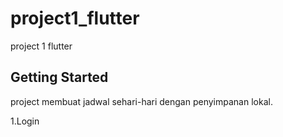 # project1_flutter

project 1 flutter

## Getting Started

project membuat jadwal sehari-hari dengan penyimpanan lokal.

1.Login
